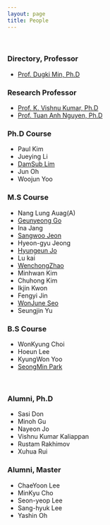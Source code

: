 ```yaml
---
layout: page
title: People
---
```


<br/>

### Directory, Professor
* [Prof. Dugki Min, Ph.D](./DugkiMin)


### Research Professor

* [Prof. K. Vishnu Kumar, Ph.D](./VishnuKumar)
* [Prof. Tuan Anh Nguyen, Ph.D](./AnhNT)


### Ph.D Course

* Paul Kim
* Jueying Li
* [DamSub Lim](./DamsubLim)
* Jun Oh
* Woojun Yoo


### M.S Course

* Nang Lung Auag(A)
* [Geunyeong Go](./GeunyeongGo)
* Ina Jang
* [Sangwoo Jeon](./SangwooJeon)
* Hyeon-gyu Jeong 
* [Hyungeun Jo](./HyunGeunJo)
* Lu kai
* [WenchongZhao](./WenchongZhao)
* Minhwan Kim
* Chuhong Kim
* Ikjin Kwon
* Fengyi Jin
* [WonJune Seo](./SeoWonJune)
* Seungjin Yu


### B.S Course

* WonKyung Choi
* Hoeun Lee
* KyungWon Yoo
* [SeongMin Park](./SeongMinPark)

<br/>


### Alumni, Ph.D
* Sasi Don
* Minoh Gu
* Nayeon Jo 
* Vishnu Kumar Kaliappan
* Rustam Rakhimov
* Xuhua Rui

### Alumni, Master
* ChaeYoon Lee
* MinKyu Cho 
* Seon-yeop Lee 
* Sang-hyuk Lee  
* Yashin Oh 

